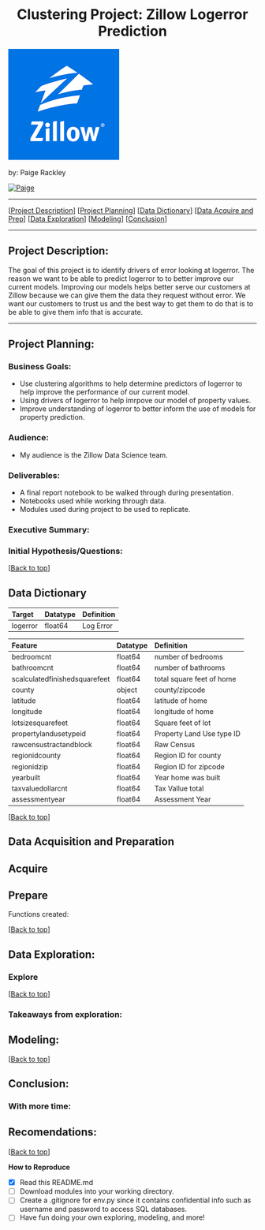 # <center><a name="top"></a>Clustering Project: Zillow Logerror Prediction
![](https://github.com/paigerackley/zillow-clustering-project/blob/main/images/zill.png)

by: Paige Rackley </center>

<p>
  <a href="https://github.com/paigerackley" target="_blank">
    <img alt="Paige" src="https://img.shields.io/github/followers/paigerackley?label=Follow_Paige&style=social" />
  </a>

 * * *  
[[Project Description](#project_description)]
[[Project Planning](#planning)]
[[Data Dictionary](#dictionary)]
[[Data Acquire and Prep](#wrangle)]
[[Data Exploration](#explore)]
[[Modeling](#model)]
[[Conclusion](#conclusion)]
___



## <a name="project_description"></a>Project Description:
The goal of this project is to identify drivers of error looking at logerror. The reason we want to be able to predict logerror to to better improve our current models. Improving our models helps better serve our customers at Zillow because we can give them the data they request without error. We want our customers to trust us and the best way to get them to do that is to be able to give them info that is accurate.



  
***
## <a name="planning"></a>Project Planning:
  
  
 ### Business Goals: 
 - Use clustering algorithms to help determine predictors of logerror to help improve the performance of our current model.
 - Using drivers of logerror to help imrpove our model of property values.
 - Improve understanding of logerror to better inform the use of models for property prediction.

 ### Audience:
 - My audience is the Zillow Data Science team. 
  
 ### Deliverables:
 - A final report notebook to be walked through during presentation.
 - Notebooks used while working through data. 
 - Modules used during project to be used to replicate.

###  Executive Summary: 

        
### Initial Hypothesis/Questions: 



[[Back to top](#top)]


## <a name="dictionary"></a>Data Dictionary  
Target|Datatype|Definition|
|:-------|:--------|:----------|
| logerror | float64 | Log Error |

|Feature|Datatype|Definition|
|:-------|:--------|:----------|
| bedroomcnt       | float64 |    number of bedrooms |
| bathroomcnt        | float64 |    number of bathrooms |
| scalculatedfinishedsquarefeet       | float64 |    total square feet of home |
| county       | object |    county/zipcode |
| latitude      | float64 |    latitude of home |
| longitude       | float64 |    longitude of home |
| lotsizesquarefeet | float64 | Square feet of lot |
| propertylandusetypeid | float64 | Property Land Use type ID |
| rawcensustractandblock | float64 | Raw Census |
| regionidcounty | float64 | Region ID for county |
| regionidzip | float64 | Region ID for zipcode |
| yearbuilt | float64 | Year home was built |
| taxvaluedollarcnt | float64 | Tax Vallue total |
| assessmentyear | float64 | Assessment Year |
  
  
  
  
[[Back to top](#top)]

## <a name="wrangle"></a>Data Acquisition and Preparation
  
 ## Acquire


  
## Prepare



Functions created:


  
[[Back to top](#top)]


  
## <a name="explore"></a>Data Exploration:
  ###  Explore


  
   
 
[[Back to top](#top)]

### Takeaways from exploration:


## <a name="model"></a>Modeling:
  

  
[[Back to top](#top)]



## <a name="conclusion"></a>Conclusion:


  
### With more time:



## Recomendations: 
####


[[Back to top](#top)]
  
  
  **How to Reproduce**
- [x] Read this README.md
- [ ] Download modules into your working directory.
- [ ] Create a .gitignore for env.py since it contains confidential info such as username and password to access SQL databases.
- [ ] Have fun doing your own exploring, modeling, and more! 
